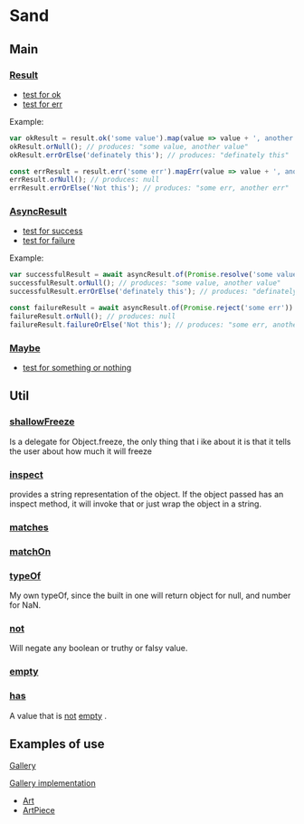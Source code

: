 # Sand

## Main

### [Result](https://github.com/RyanDur/sand/blob/main/src/types/Result.ts)

* [test for ok](https://github.com/RyanDur/sand/blob/main/src/__tests__/result.spec.ts#L9)
* [test for err](https://github.com/RyanDur/sand/blob/main/src/__tests__/result.spec.ts#L29)

Example:

```javascript
var okResult = result.ok('some value').map(value => value + ', another value');
okResult.orNull(); // produces: "some value, another value"
okResult.errOrElse('definately this'); // produces: "definately this"

const errResult = result.err('some err').mapErr(value => value + ', another err');
errResult.orNull(); // produces: null
errResult.errOrElse('Not this'); // produces: "some err, another err"
```

### [AsyncResult](https://github.com/RyanDur/sand/blob/main/src/types/Result.ts)

* [test for success](https://github.com/RyanDur/sand/blob/main/src/__tests__/asyncResult.spec.ts#L11)
* [test for failure](https://github.com/RyanDur/sand/blob/main/src/__tests__/asyncResult.spec.ts#L48)

Example:

```javascript
var successfulResult = await asyncResult.of(Promise.resolve('some value')).map(value => value + ', another value');
successfulResult.orNull(); // produces: "some value, another value"
successfulResult.errOrElse('definately this'); // produces: "definately this"

const failureResult = await asyncResult.of(Promise.reject('some err')).mapErr(value => value + ', another err');
failureResult.orNull(); // produces: null
failureResult.failureOrElse('Not this'); // produces: "some err, another err"
```

### [Maybe](https://github.com/RyanDur/sand/blob/main/src/types/Maybe.ts)

* [test for something or nothing](https://github.com/RyanDur/sand/blob/main/src/__tests__/maybe.spec.ts)

## Util

### [shallowFreeze](https://github.com/RyanDur/sand/blob/main/src/util/index.ts)

Is a delegate for Object.freeze, the only thing that i ike about it is that it tells the user about how much it will
freeze

### [inspect](https://github.com/RyanDur/sand/blob/main/src/util/index.ts)

provides a string representation of the object. If the object passed has an inspect method, it will invoke that or just
wrap the object in a string.

### [matches](https://github.com/RyanDur/sand/blob/main/src/util/index.ts)

### [matchOn](https://github.com/RyanDur/sand/blob/main/src/util/index.ts)

### [typeOf](https://github.com/RyanDur/sand/blob/main/src/util/index.ts)

My own typeOf, since the built in one will return object for null, and number for NaN.

### [not](https://github.com/RyanDur/sand/blob/main/src/util/index.ts)

Will negate any boolean or truthy or falsy value.

### [empty](https://github.com/RyanDur/sand/blob/main/src/util/index.ts)

### [has](https://github.com/RyanDur/sand/blob/main/src/util/index.ts)

A value that
is [not](https://github.com/RyanDur/sand/blob/main/src/util/index.ts) [empty](https://github.com/RyanDur/sand/blob/main/src/util/index.ts)
.

## Examples of use

[Gallery](http://localhost:3000/gallery?page=1&size=8&tab=aic)

[Gallery implementation](https://github.com/RyanDur/ChosenPicachu/tree/main/src/components/Gallery)

* [Art](https://github.com/RyanDur/ChosenPicachu/blob/main/src/components/Gallery/Art/index.tsx#L19)
* [ArtPiece](https://github.com/RyanDur/ChosenPicachu/blob/main/src/components/Gallery/ArtPiece/index.tsx#L19)